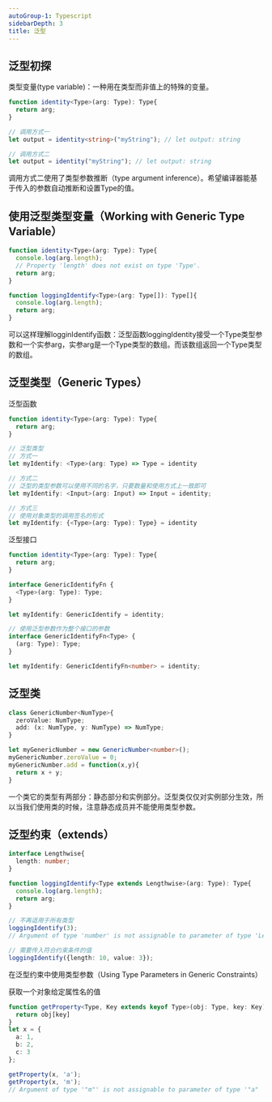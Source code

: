 ```yaml
---
autoGroup-1: Typescript
sidebarDepth: 3
title: 泛型
---
```


## 泛型初探
类型变量(type variable)：一种用在类型而非值上的特殊的变量。
```typescript
function identity<Type>(arg: Type): Type{
  return arg;
}

// 调用方式一
let output = identity<string>("myString"); // let output: string

// 调用方式二
let output = identity("myString"); // let output: string
```
调用方式二使用了类型参数推断（type argument inference）。希望编译器能基于传入的参数自动推断和设置Type的值。

## 使用泛型类型变量（Working with Generic Type Variable）
```typescript
function identity<Type>(arg: Type): Type{
  console.log(arg.length); 
  // Property 'length' does not exist on type 'Type'.
  return arg;
}

function loggingIdentify<Type>(arg: Type[]): Type[]{
  console.log(arg.length);
  return arg;
}
```
可以这样理解logginIdentify函数：泛型函数loggingIdentity接受一个Type类型参数和一个实参arg，实参arg是一个Type类型的数组。而该数组返回一个Type类型的数组。

## 泛型类型（Generic Types）
泛型函数
```typescript
function identity<Type>(arg: Type): Type{
  return arg;
}

// 泛型类型 
// 方式一
let myIdentify: <Type>(arg: Type) => Type = identity

// 方式二
// 泛型的类型参数可以使用不同的名字，只要数量和使用方式上一致即可
let myIdentify: <Input>(arg: Input) => Input = identity;

// 方式三
// 使用对象类型的调用签名的形式
let myIdentify: {<Type>(arg: Type): Type} = identity
```

泛型接口
```typescript
function identity<Type>(arg: Type): Type{
  return arg;
}

interface GenericIdentifyFn {
  <Type>(arg: Type): Type;
}

let myIdentify: GenericIdentify = identity;

// 使用泛型参数作为整个接口的参数
interface GenericIdentifyFn<Type> {
  (arg: Type): Type;
}

let myIdentify: GenericIdentifyFn<number> = identity;
```

## 泛型类 
```typescript
class GenericNumber<NumType>{
  zeroValue: NumType;
  add: (x: NumType, y: NumType) => NumType;
}

let myGenericNumber = new GenericNumber<number>();
myGenericNumber.zeroValue = 0;
myGenericNumber.add = function(x,y){
  return x + y;
}
```
一个类它的类型有两部分：静态部分和实例部分。泛型类仅仅对实例部分生效，所以当我们使用类的时候，注意静态成员并不能使用类型参数。

## 泛型约束（extends）
```typescript
interface Lengthwise{
  length: number;
}

function loggingIdentify<Type extends Lengthwise>(arg: Type): Type{
  console.log(arg.length);
  return arg;
}

// 不再适用于所有类型
loggingIdentify(3);
// Argument of type 'number' is not assignable to parameter of type 'Lengthwise'.

// 需要传入符合约束条件的值
loggingIdentify({length: 10, value: 3});
```
在泛型约束中使用类型参数（Using Type Parameters in Generic Constraints）

获取一个对象给定属性名的值
```typescript
function getProperty<Type, Key extends keyof Type>(obj: Type, key: Key){
  return obj[key]
}
let x = {
  a: 1,
  b: 2,
  c: 3
};

getProperty(x, 'a');
getProperty(x, 'm');
// Argument of type '"m"' is not assignable to parameter of type '"a" | "b" | "c"'.
```


